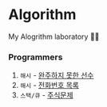 # Algorithm

My Alogrithm laboratory 🐣🐣

### Programmers
1. `해시` - [완주하지 못한 선수](https://github.com/bominjang/Algorithm/blob/main/src/programmers/hash1.java)
2. `해시` - [전화번호 목록](https://github.com/bominjang/Algorithm/blob/main/src/programmers/hash2.java)
3. `스택/큐` - [주식문제]()
